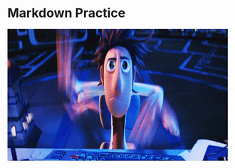 # Markdown Practice
[![Typing gif](https://raw.githubusercontent.com/tm2582001/tm2582001/main/giphy%20(1).gif)](https://www.w3schools.com/html/html_filepaths.asp)